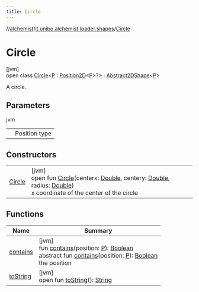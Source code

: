 ```yaml
---
title: Circle
---
```

//[alchemist](../../../index.html)/[it.unibo.alchemist.loader.shapes](../index.html)/[Circle](index.html)



# Circle



[jvm]\
open class [Circle](index.html)<[P](index.html) : [Position2D](../../it.unibo.alchemist.model.interfaces/-position2-d/index.html)<[P](../-rectangle/index.html)>?> : [Abstract2DShape](../-abstract2-d-shape/index.html)<[P](../-rectangle/index.html)> 

A circle.



## Parameters


jvm

| | |
|---|---|
| <P> | Position type |



## Constructors


| | |
|---|---|
| [Circle](-circle.html) | [jvm]<br>open fun [Circle](-circle.html)(centerx: [Double](https://kotlinlang.org/api/latest/jvm/stdlib/kotlin/-double/index.html), centery: [Double](https://kotlinlang.org/api/latest/jvm/stdlib/kotlin/-double/index.html), radius: [Double](https://kotlinlang.org/api/latest/jvm/stdlib/kotlin/-double/index.html))<br>x coordinate of the center of the circle |


## Functions


| Name | Summary |
|---|---|
| [contains](../-abstract2-d-shape/contains.html) | [jvm]<br>fun [contains](../-abstract2-d-shape/contains.html)(position: [P](../-rectangle/index.html)): [Boolean](https://kotlinlang.org/api/latest/jvm/stdlib/kotlin/-boolean/index.html)<br>abstract fun [contains](../-shape/contains.html)(position: [P](../-rectangle/index.html)): [Boolean](https://kotlinlang.org/api/latest/jvm/stdlib/kotlin/-boolean/index.html)<br>the position |
| [toString](../-abstract2-d-shape/to-string.html) | [jvm]<br>open fun [toString](../-abstract2-d-shape/to-string.html)(): [String](https://docs.oracle.com/javase/8/docs/api/java/lang/String.html) |

